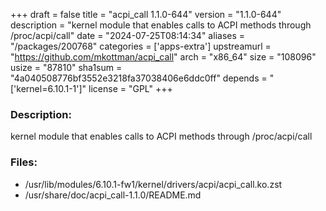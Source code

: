 +++
draft = false
title = "acpi_call 1.1.0-644"
version = "1.1.0-644"
description = "kernel module that enables calls to ACPI methods through /proc/acpi/call"
date = "2024-07-25T08:14:34"
aliases = "/packages/200768"
categories = ['apps-extra']
upstreamurl = "https://github.com/mkottman/acpi_call"
arch = "x86_64"
size = "108096"
usize = "87810"
sha1sum = "4a040508776bf3552e3218fa37038406e6ddc0ff"
depends = "['kernel=6.10.1-1']"
license = "GPL"
+++
### Description: 
kernel module that enables calls to ACPI methods through /proc/acpi/call

### Files: 
* /usr/lib/modules/6.10.1-fw1/kernel/drivers/acpi/acpi_call.ko.zst
* /usr/share/doc/acpi_call-1.1.0/README.md
